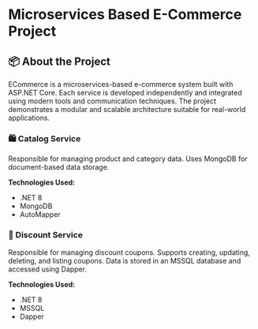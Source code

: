 # Microservices Based E-Commerce Project

## 📦 About the Project
ECommerce is a microservices-based e-commerce system built with ASP.NET Core. Each service is developed independently and integrated using modern tools and communication techniques. The project demonstrates a modular and scalable architecture suitable for real-world applications.

### 🛍️ Catalog Service  
Responsible for managing product and category data. Uses MongoDB for document-based data storage.

**Technologies Used:**
- .NET 8  
- MongoDB  
- AutoMapper 

### 🧾 Discount Service  
Responsible for managing discount coupons. Supports creating, updating, deleting, and listing coupons. Data is stored in an MSSQL database and accessed using Dapper.

**Technologies Used:**
- .NET 8  
- MSSQL  
- Dapper  
